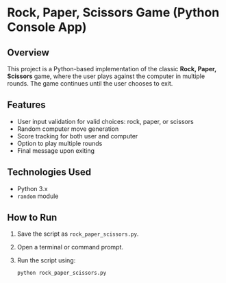 # Rock, Paper, Scissors Game (Python Console App)

## Overview

This project is a Python-based implementation of the classic **Rock, Paper, Scissors** game, where the user plays against the computer in multiple rounds. The game continues until the user chooses to exit.

## Features

- User input validation for valid choices: rock, paper, or scissors
- Random computer move generation
- Score tracking for both user and computer
- Option to play multiple rounds
- Final message upon exiting

## Technologies Used

- Python 3.x
- `random` module

## How to Run

1. Save the script as `rock_paper_scissors.py`.
2. Open a terminal or command prompt.
3. Run the script using:

   ```bash
   python rock_paper_scissors.py
